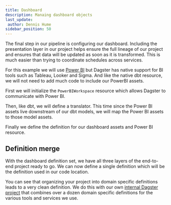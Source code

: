 ```yaml
---
title: Dashboard
description: Manaing dashboard objects
last_update:
 author: Dennis Hume
sidebar_position: 50
---
```


The final step in our pipeline is configuring our dashboard. Including the presentation layer in our project helps ensure the full lineage of our project and ensures that data will be updated as soon as it is transformed. This is much easier than trying to coordinate schedules across services.

For this example we will use [Power BI](https://www.microsoft.com/en-us/power-platform/products/power-bi) but Dagster has native support for BI tools such as Tableau, Looker and Sigma. And like the native dbt resource, we will not need to add much code to include our PowerBI assets.

First we will initialize the `PowerBIWorkspace` resource which allows Dagster to communicate with Power BI.

<CodeExample path="docs_projects/project_atproto_dashboard/project_atproto_dashboard/dashboard/definitions.py" language="python" lineStart="9" lineEnd="17"/>

Then, like dbt, we will define a translator. This time since the Power BI assets live downstream of our dbt models, we will map the Power BI assets to those model assets.

<CodeExample path="docs_projects/project_atproto_dashboard/project_atproto_dashboard/dashboard/definitions.py" language="python" lineStart="19" lineEnd="41"/>

Finally we define the definition for our dashboard assets and Power BI resource.

<CodeExample path="docs_projects/project_atproto_dashboard/project_atproto_dashboard/dashboard/definitions.py" language="python" lineStart="43" lineEnd="49"/>

## Definition merge

With the dashboard definition set, we have all three layers of the end-to-end project ready to go. We can now define a single definition which will be the definition used in our code location.

<CodeExample path="docs_projects/project_atproto_dashboard/project_atproto_dashboard/definitions.py" language="python" lineStart="2" lineEnd="9"/>

You can see that organizing your project into domain specific definitions leads to a very clean definition. We do this with our own [internal Dagster project](https://github.com/dagster-io/dagster-open-platform/blob/main/dagster_open_platform/definitions.py) that combines over a dozen domain specific definitions for the various tools and services we use.